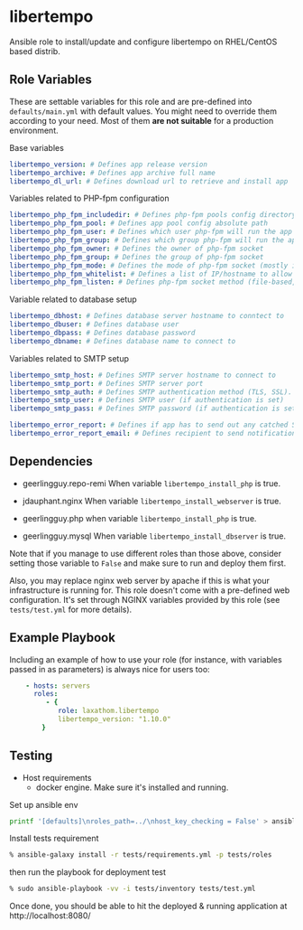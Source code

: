 # libertempo

Ansible role to install/update and configure libertempo on RHEL/CentOS based distrib.

Role Variables
--------------
These are settable variables for this role and are pre-defined into `defaults/main.yml` with default values.
You might need to override them according to your need. Most of them **are not suitable** for a production environment.

Base variables
```yaml
libertempo_version: # Defines app release version
libertempo_archive: # Defines app archive full name
libertempo_dl_url: # Defines download url to retrieve and install app
```

Variables related to PHP-fpm configuration
```yaml
libertempo_php_fpm_includedir: # Defines php-fpm pools config directory
libertempo_php_fpm_pool: # Defines app pool config absolute path
libertempo_php_fpm_user: # Defines which user php-fpm will run the app from
libertempo_php_fpm_group: # Defines which group php-fpm will run the app from
libertempo_php_fpm_owner: # Defines the owner of php-fpm socket
libertempo_php_fpm_group: # Defines the group of php-fpm socket
libertempo_php_fpm_mode: # Defines the mode of php-fpm socket (mostly if using file-based socket)
libertempo_php_fpm_whitelist: # Defines a list of IP/hostname to allow to talk to php-fpm
libertempo_php_fpm_listen: # Defines php-fpm socket method (file-based, host:port, etc)
```

Variable related to database setup
```yaml
libertempo_dbhost: # Defines database server hostname to conntect to
libertempo_dbuser: # Defines database user
libertempo_dbpass: # Defines database password
libertempo_dbname: # Defines database name to connect to
```

Variables related to SMTP setup
```yaml
libertempo_smtp_host: # Defines SMTP server hostname to connect to
libertempo_smtp_port: # Defines SMTP server port
libertempo_smtp_auth: # Defines SMTP authentication method (TLS, SSL). Leave it blank for none.
libertempo_smtp_user: # Defines SMTP user (if authentication is set)
libertempo_smtp_pass: # Defines SMTP password (if authentication is set)

libertempo_error_report: # Defines if app has to send out any catched SQL error
libertempo_error_report_email: # Defines recipient to send notification out
```
 
Dependencies
------------
* geerlingguy.repo-remi
When variable `libertempo_install_php` is true.

* jdauphant.nginx
When variable `libertempo_install_webserver` is true.

* geerlingguy.php
when variable `libertempo_install_php` is true.

* geerlingguy.mysql
When variable `libertempo_install_dbserver` is true.

Note that if you manage to use different roles than those above, consider setting those variable to `False` and make sure to run and deploy them first.

Also, you may replace nginx web server by apache if this is what your infrastructure is running for. This role doesn't come with a pre-defined web configuration. It's set through NGINX variables provided by this role (see `tests/test.yml` for more details).

Example Playbook
----------------

Including an example of how to use your role (for instance, with variables passed in as parameters) is always nice for users too:

```yaml
    - hosts: servers
      roles:
         - {
            role: laxathom.libertempo
            libertempo_version: "1.10.0"
        }
```

Testing
---------
* Host requirements
    * docker engine. Make sure it's installed and running.

Set up ansible env
```bash
printf '[defaults]\nroles_path=../\nhost_key_checking = False' > ansible.cfg
```

Install tests requirement
```bash
% ansible-galaxy install -r tests/requirements.yml -p tests/roles
```
then run the playbook for deployment test
```bash
% sudo ansible-playbook -vv -i tests/inventory tests/test.yml
```
Once done, you should be able to hit the deployed & running application at http://localhost:8080/
